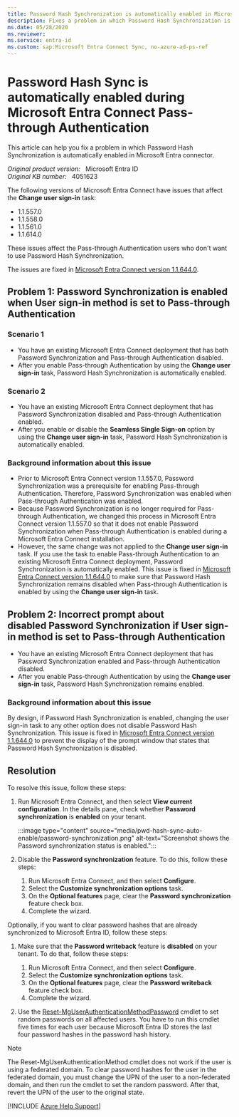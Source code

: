```yaml
---
title: Password Hash Synchronization is automatically enabled in Microsoft Entra connector
description: Fixes a problem in which Password Hash Synchronization is automatically enabled in Microsoft Entra connector.
ms.date: 05/28/2020
ms.reviewer: 
ms.service: entra-id
ms.custom: sap:Microsoft Entra Connect Sync, no-azure-ad-ps-ref
---
```

# Password Hash Sync is automatically enabled during Microsoft Entra Connect Pass-through Authentication

This article can help you fix a problem in which Password Hash Synchronization is automatically enabled in Microsoft Entra connector.

_Original product version:_ &nbsp; Microsoft Entra ID  
_Original KB number:_ &nbsp; 4051623

The following versions of Microsoft Entra Connect have issues that affect the **Change user sign-in** task:

- 1.1.557.0
- 1.1.558.0
- 1.1.561.0
- 1.1.614.0

These issues affect the Pass-through Authentication users who don't want to use Password Hash Synchronization.

The issues are fixed in [Microsoft Entra Connect version 1.1.644.0](/azure/active-directory/connect/active-directory-aadconnect-version-history).

## Problem 1: Password Synchronization is enabled when User sign-in method is set to Pass-through Authentication

### Scenario 1

- You have an existing Microsoft Entra Connect deployment that has both Password Synchronization and Pass-through Authentication disabled.
- After you enable Pass-through Authentication by using the **Change user sign-in** task, Password Hash Synchronization is automatically enabled.

### Scenario 2

- You have an existing Microsoft Entra Connect deployment that has Password Synchronization disabled and Pass-through Authentication enabled.
- After you enable or disable the **Seamless Single Sign-on** option by using the **Change user sign-in** task, Password Hash Synchronization is automatically enabled.

### Background information about this issue

- Prior to Microsoft Entra Connect version 1.1.557.0, Password Synchronization was a prerequisite for enabling Pass-through Authentication. Therefore, Password Synchronization was enabled when Pass-through Authentication was enabled.
- Because Password Synchronization is no longer required for Pass-through Authentication, we changed this process in Microsoft Entra Connect version 1.1.557.0 so that it does not enable Password Synchronization when Pass-through Authentication is enabled during a Microsoft Entra Connect installation.
- However, the same change was not applied to the **Change user sign-in** task. If you use the task to enable Pass-through Authentication to an existing Microsoft Entra Connect deployment, Password Synchronization is automatically enabled. This issue is fixed in [Microsoft Entra Connect version 1.1.644.0](/azure/active-directory/connect/active-directory-aadconnect-version-history) to make sure that Password Hash Synchronization remains disabled when Pass-through Authentication is enabled by using the **Change user sign-in** task.

## Problem 2: Incorrect prompt about disabled Password Synchronization if User sign-in method is set to Pass-through Authentication

- You have an existing Microsoft Entra Connect deployment that has Password Synchronization enabled and Pass-through Authentication disabled.
- After you enable Pass-through Authentication by using the **Change user sign-in** task, Password Hash Synchronization remains enabled.

### Background information about this issue

By design, if Password Hash Synchronization is enabled, changing the user sign-in task to any other option does not disable Password Hash Synchronization. This issue is fixed in [Microsoft Entra Connect version 1.1.644.0](/azure/active-directory/connect/active-directory-aadconnect-version-history) to prevent the display of the prompt window that states that Password Hash Synchronization is disabled.

## Resolution

To resolve this issue, follow these steps:

1. Run Microsoft Entra Connect, and then select **View current configuration**. In the details pane, check whether **Password synchronization** is **enabled** on your tenant.

    :::image type="content" source="media/pwd-hash-sync-auto-enable/password-synchronization.png" alt-text="Screenshot shows the Password synchronization status is enabled.":::

2. Disable the **Password synchronization** feature. To do this, follow these steps:

   1. Run Microsoft Entra Connect, and then select **Configure**.
   2. Select the **Customize synchronization options** task.
   3. On the **Optional features** page, clear the **Password synchronization** feature check box.
   4. Complete the wizard.

Optionally, if you want to clear password hashes that are already synchronized to Microsoft Entra ID, follow these steps:

1. Make sure that the **Password writeback** feature is **disabled** on your tenant. To do that, follow these steps:

   1. Run Microsoft Entra Connect, and then select **Configure**.
   2. Select the **Customize synchronization options** task.
   3. On the **Optional features** page, clear the **Password writeback** feature check box.
   4. Complete the wizard.
2. Use the [Reset-MgUserAuthenticationMethodPassword](/powershell/module/microsoft.graph.identity.signins/reset-mguserauthenticationmethodpassword) cmdlet to set random passwords on all affected users. You have to run this cmdlet five times for each user because Microsoft Entra ID stores the last four password hashes in the password hash history.

>[!NOTE]
> The Reset-MgUserAuthenticationMethod cmdlet does not work if the user is using a federated domain. To clear password hashes for the user in the federated domain, you must change the UPN of the user to a non-federated domain, and then run the cmdlet to set the random password. After that, revert the UPN of the user to the original state.

[!INCLUDE [Azure Help Support](../../../includes/azure-help-support.md)]
